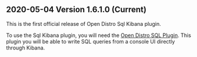 ## 2020-05-04 Version 1.6.1.0 (Current)

This is the first official release of Open Distro Sql Kibana plugin.

To use the Sql Kibana plugin, you will need the [Open Distro SQL Plugin](https://github.com/opendistro-for-elasticsearch/sql). This plugin you will be able to write SQL queries from a console UI directly through Kibana.